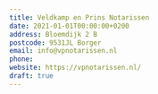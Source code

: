 ```yaml
---
title: Veldkamp en Prins Notarissen
date: 2021-01-01T00:00:00+0200
address: Bloemdijk 2 B
postcode: 9531JL Borger
email: info@vpnotarissen.nl
phone: 
website: https://vpnotarissen.nl/
draft: true
---
```


